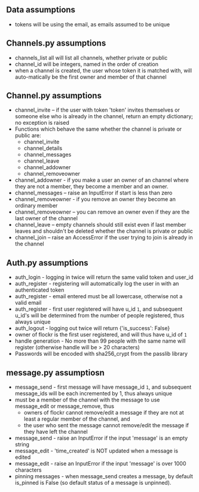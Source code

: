 ﻿## Data assumptions
*  tokens will be using the email, as emails assumed to be unique

## Channels.py assumptions
* channels_list all will list all channels, whether private or public
* channel_id will be integers, named in the order of creation
* when a channel is created, the user whose token it is matched with, will auto-matically be the first owner and member of that channel

## Channel.py assumptions
* channel_invite – if the user with token 'token' invites themselves or someone else
    who is already in the channel, return an empty dictionary; no exception is raised
* Functions which behave the same whether the channel is private or public are:
    - channel_invite
    - channel_details
    - channel_messages
    - channel_leave
    - channel_addowner
    - channel_removeowner
* channel_addowner - if you make a user an owner of an channel where they are not a member, they become a
member and an owner.
* channel_messages – raise an InputError if start is less than zero
* channel_removeowner - if you remove an owner they become an ordinary member
* channel_removeowner – you can remove an owner even if they are the last owner of the channel
* channel_leave – empty channels should still exist even if last member leaves and shouldn't be deleted whether the channel is private or public
* channel_join – raise an AccessError if the user trying to join is already in the channel 

## Auth.py assumptions
* auth_login - logging in twice will return the same valid token and user_id
* auth_register - registering will automatically log the user in with an 
authenticated token
* auth_register - email entered must be all lowercase, otherwise not a valid email
* auth_register - first user registered will have u_id `1`, and subsequent u_id's will be determined from the number of people registered, thus always unique
* auth_logout - logging out twice will return {'is_success': False}
* owner of flockr is the first user registered, and will thus have u_id of `1`
* handle generation - No more than 99 people with the same name will register (otherwise handle will be > 20 characters)
* Passwords will be encoded with sha256_crypt from the passlib library



## message.py assumptiosn
* message_send - first message will have message_id `1`, and subsequent message_ids will be each incremented by 1, thus always unique
* must be a member of the channel with the message to use message_edit or message_remove, thus
    * owners of flockr cannot remove/edit a message if they are not at least a regular member of the channel, and
    * the user who sent the message cannot remove/edit the message if they have left the channel 
* message_send - raise an InputError if the input 'message' is an empty string
* message_edit - 'time_created' is NOT updated when a message is edited 
* message_edit - raise an InputError if the input 'message' is over 1000 characters
* pinning messages - when message_send creates a message, by default is_pinned is False (so default status of a message is unpinned).

